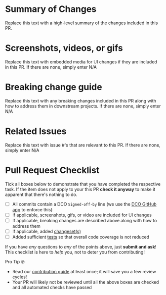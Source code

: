 # Summary of Changes

Replace this text with a high-level summary of the changes included in this PR.

# Screenshots, videos, or gifs

Replace this text with embedded media for UI changes if they are included in this PR. If there are none, simply enter N/A

# Breaking change guide

Replace this text with any breaking changes included in this PR along with how to address them in downstream projects. If there are none, simply enter N/A

# Related Issues

Replace this text with issue #'s that are relevant to this PR. If there are none, simply enter N/A

# Pull Request Checklist

Tick all boxes below to demonstrate that you have completed the respective task. If the item does not apply to your this PR **check it anyway** to make it apparent that there's nothing to do.

- [ ] All commits contain a DCO `Signed-off-by` line (we use the [DCO GitHub app](https://github.com/apps/dco) to enforce this)
- [ ] If applicable, screenshots, gifs, or video are included for UI changes
- [ ] If applicable, breaking changes are described above along with how to address them
- [ ] If applicable, added [changeset(s)](https://github.com/changesets/changesets)
- [ ] Added sufficient [tests](../packages/core/__tests__/) so that overall code coverage is not reduced

If you have _any_ questions to _any_ of the points above, just **submit and ask**! This checklist is here to _help_ you, not to deter you from contributing!

Pro Tip 🤓

- Read our [contribution guide](../CONTRIBUTING.md) at least once; it will save you a few review cycles!
- Your PR will likely not be reviewed until all the above boxes are checked and all automated checks have passed

